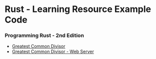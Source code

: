 # Rust - Learning Resource Example Code

### Programming Rust - 2nd Edition
- [Greatest Common Divisor](./gcd)
- [Greatest Common Divisor - Web Server](./actix-gcd)
